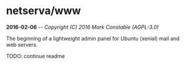 # netserva/www

**2016-02-06** -- _Copyright (C) 2016 Mark Constable (AGPL-3.0)_

The beginning of a lightweight admin panel for Ubuntu (xenial) mail and web
servers.

TODO: continue readme
